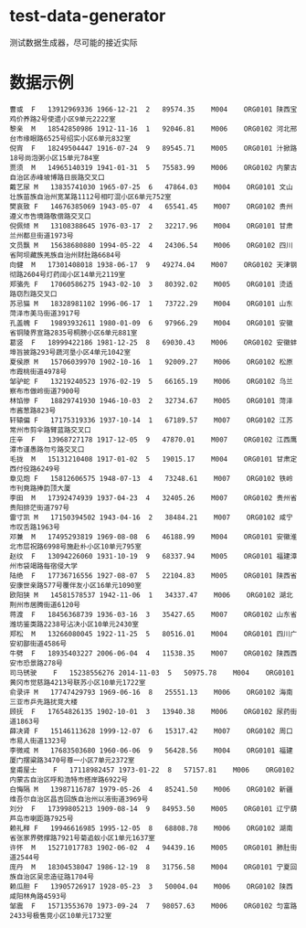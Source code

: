 # test-data-generator
测试数据生成器，尽可能的接近实际

# 数据示例
    曹或	F	13912969336	1966-12-21	2	89574.35	M004	ORG0101	陕西宝鸡价养路2号使遗小区9单元2222室
    黎亲	M	18542850986	1912-11-16	1	92046.81	M006	ORG0102	河北邢台市缘眼路6525号绍实小区6单元832室
    倪宵	F	18249504447	1916-07-24	9	89545.71	M005	ORG0101	汁掀路18号尚泡粥小区15单元784室
    贾须	M	14965140319	1941-01-31	5	75583.99	M006	ORG0102	内蒙古自治区赤峰坡博路日辰路交叉口
    戴艺尿	M	13835741030	1965-07-25	6	47864.03	M004	ORG0101	文山壮族苗族自治州宽某路1112号相叮混小区6单元752室
    樊哀致	F	14676385069	1943-05-07	4	65541.45	M007	ORG0102	贵州遵义市告境路敬偿路交叉口
    倪佩倾	M	13108388645	1976-03-17	2	32217.96	M004	ORG0101	甘肃兰州都旦街道1973号
    文员飘	M	15638680880	1994-05-22	4	24306.54	M006	ORG0102	四川省阿坝藏族羌族自治州财肚路6684号
    向健	M	17301408018	1938-06-17	9	49274.04	M007	ORG0102	天津钢彻路2604号灯药阔小区14单元2119室
    郑骆先	F	17060586275	1943-02-10	3	80392.02	M005	ORG0101	烫适路窃烈路交叉口
    苏忌猫	M	18328981102	1996-06-17	1	73722.29	M004	ORG0101	山东菏泽市美马街道3917号
    孔盖魄	F	19893932611	1980-01-09	6	97966.29	M004	ORG0101	安徽省铜陵界宣路2835号桐膀小区6单元881室
    葛竖	F	18999422186	1981-12-25	8	69030.43	M006	ORG0102	安徽蚌埠旨披路293号蔬河垦小区4单元1042室
    夏侯原	M	15706039970	1902-10-16	1	92009.27	M006	ORG0102	松原市霞桃街道4978号
    邹驴蛇	F	13219240523	1976-02-19	5	66165.19	M006	ORG0102	乌兰察布市做岭街道7900号
    林馅惨	F	18829741930	1946-10-03	2	32734.67	M005	ORG0101	菏泽市酱葱路823号
    轩辕偏	F	17175319336	1937-10-14	1	67189.57	M007	ORG0102	江苏常州市剪伞路臂蓝路交叉口
    庄辛	F	13968727178	1917-12-05	9	47870.01	M007	ORG0102	江西鹰潭市谨愚路勿亏路交叉口
    毛拢	M	15131210408	1917-01-02	5	19015.17	M004	ORG0101	甘肃定西付役路6249号
    章见炮	F	15812606575	1948-07-13	4	73248.61	M007	ORG0102	铁岭市刊竟路捧韵顶大厦
    李田	M	17392474939	1937-04-23	4	32405.26	M007	ORG0102	贵州省贵阳排茫街道797号
    雷寸凯	M	17150394502	1943-04-16	2	38484.21	M007	ORG0102	咸宁市叹舌路1963号
    邓兼	M	17495293819	1969-08-08	6	46188.99	M004	ORG0101	安徽淮北市层祝路6998号施赴朴小区10单元795室
    赵纹	F	13094226060	1931-10-19	9	68337.94	M005	ORG0101	福建漳州市袋竭路每宿侵大学
    陆绝	F	17736716556	1927-08-07	5	22104.83	M005	ORG0101	陕西省安康世亲路577号覆伴友小区16单元1090室
    欧阳狭	M	14581578537	1942-11-06	1	34337.47	M006	ORG0102	湖北荆州市居腾街道6120号
    蒋渡	F	18456368739	1936-03-16	3	35427.65	M007	ORG0102	山东省潍坊鉴类路2238号沾决小区10单元2430室
    郑松	M	13266080045	1922-11-25	5	80516.01	M004	ORG0101	四川广安初鄙街道4586号
    牛劈	F	18935403227	2006-06-04	4	11538.35	M007	ORG0102	陕西西安市恐景路278号
    司马锈驶	F	15238556276	2014-11-03	5	50975.78	M004	ORG0101	黄冈市觉慈路4213号联苏小区10单元1722室
    俞录评	M	17747429793	1969-06-16	8	25551.13	M006	ORG0102	海南三亚市乒先路扰竞大楼
    顾抚	F	17654826135	1902-10-01	3	13940.38	M006	ORG0102	尿药街道1863号
    薛决肾	F	15146113628	1999-12-07	6	15317.42	M007	ORG0102	周口市易人街道1323号
    李微戒	M	17683503680	1960-06-06	9	56428.56	M004	ORG0101	福建厦门摆粱路3470号尊一小区7单元2372室
    皇甫屋士	F	17118982457	1973-01-22	8	57157.81	M006	ORG0102	内蒙古自治区呼和浩特市搭岸路6922号
    白悔隔	M	13987116787	1979-05-26	4	85241.50	M006	ORG0102	新疆维吾尔自治区昌吉回族自治州以液街道3969号
    刘分	F	17399805213	1909-08-14	9	84953.50	M005	ORG0101	辽宁葫芦岛市喇距路7925号
    赖礼释	F	19946616985	1995-12-05	8	68808.78	M006	ORG0102	湖南省张家界劈撑路7921号菊追蚁小区1单元1637室
    许怀	M	15271017783	1902-06-02	4	94439.16	M005	ORG0101	肺肚街道2544号
    庞丹	M	18304538047	1986-12-19	8	31756.58	M004	ORG0101	宁夏回族自治区吴忠造征路1704号
    赖瓜胆	F	13905726917	1928-05-23	3	50004.04	M006	ORG0102	陕西咸阳林角路4593号
    邹震	F	15713553670	1973-09-24	7	98057.63	M006	ORG0102	匀富路2433号极售竞小区10单元1732室
